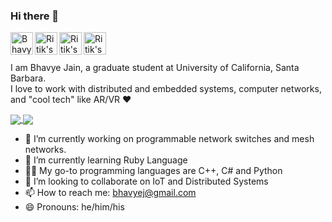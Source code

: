 ### Hi there 👋

<a href="https://github.com/bhavyejain">
  <img align="left" alt="Bhavye's Github" width="36px" src="https://img.icons8.com/material/50/6a9fb5/source-code.png" />
</a>
<!--
<a href="https://ritik.ml">
  <img align="left" alt="Bhavye's Website" width="36px" src="https://img.icons8.com/material/50/6a9fb5/geography.png" />
</a>
<a href="https://twitter.com/ritik___">
  <img align="left" alt="Ritik's Twitter" width="36px" src="https://img.icons8.com/material/50/6a9fb5/twitter.png" />
</a>
-->
<a href="https://www.linkedin.com/in/bhavye-jain">
  <img align="left" alt="Ritik's Linkdein" width="36px" src="https://img.icons8.com/material/50/6a9fb5/linkedin.png" />
</a>
<!--
<a href="https://ritikk.medium.com/">
  <img align="left" alt="Ritik's Medium" width="36px" src="https://img.icons8.com/ios-filled/50/6a9fb5/medium-new.png" />
</a>
-->
<a href="https://www.youtube.com/channel/UCpiF-rZA03D1v0txb-2NMPw">
  <img align="left" alt="Ritik's Youtube" width="36px" src="https://img.icons8.com/material/50/6a9fb5/youtube-play.png" />
</a>
<a href="mailto:bhavyej@gmail.com">
  <img align="left" alt="Ritik's Youtube" width="36px" src="https://img.icons8.com/material/50/6a9fb5/gmail.png" />
</a>
<!--
<a href="https://ritik.ml/resume/resume.pdf">
  <img align="left" alt="Ritik's Résumé" width="36px" src="https://img.icons8.com/material/50/6a9fb5/parse-from-clipboard.png" />
</a>
-->

<br>
<br>

I am Bhavye Jain, a graduate student at University of California, Santa Barbara. <br/>
I love to work with distributed and embedded systems, computer networks, and "cool tech" like AR/VR ❤️

<!--
![Bhavye's GitHub Stats](https://github-readme-stats.vercel.app/api?username=bhavyejain&show_icons=true&count-private=true&theme=great-gatsby)
[![Top Langs](https://github-readme-stats.vercel.app/api/top-langs/?username=bhavyejain&layout=compact)](https://github.com/bhavyejain/)
-->

<a href="https://github.com/bhavyejain/">
  <img align="center" src="https://github-readme-stats.vercel.app/api?username=bhavyejain&show_icons=true&count-private=true&theme=great-gatsby" />
</a>
<a href="https://github.com/bhavyejain/">
  <img align="center" src="https://github-readme-stats.vercel.app/api/top-langs/?username=bhavyejain&layout=compact" />
</a>

<br/>

- 🔭 I’m currently working on programmable network switches and mesh networks.
- 🌱 I’m currently learning Ruby Language
- 👨‍💻 My go-to programming languages are C++, C# and Python
- 👯 I’m looking to collaborate on IoT and Distributed Systems
- 📫 How to reach me: bhavyej@gmail.com
- 😄 Pronouns: he/him/his

<!--
**bhavyejain/bhavyejain** is a ✨ _special_ ✨ repository because its `README.md` (this file) appears on your GitHub profile.

Here are some ideas to get you started:

- 🤔 I’m looking for help with ...
- 💬 Ask me about

- ⚡ Fun fact: ...
-->
